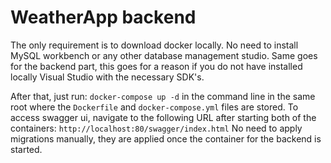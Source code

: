 <h1>WeatherApp backend</h1>
<div>
  <p>The only requirement is to download docker locally. No need to install MySQL workbench or any other database management studio. Same goes for the backend part, this goes for a reason if you do not have installed locally Visual Studio with the necessary SDK's.</p>
</div>

After that, just run: `docker-compose up -d` in the command line in the same root where the `Dockerfile` and `docker-compose.yml` files are stored.
To access swagger ui, navigate to the following URL after starting both of the containers: `http://localhost:80/swagger/index.html`
No need to apply migrations manually, they are applied once the container for the backend is started. 

